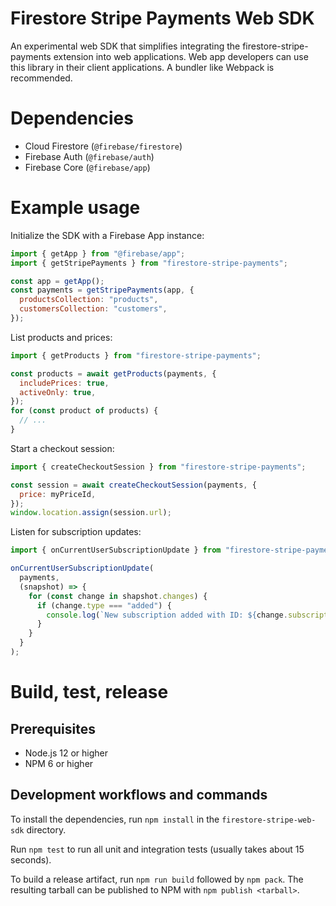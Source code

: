 # Firestore Stripe Payments Web SDK

An experimental web SDK that simplifies integrating the firestore-stripe-payments
extension into web applications. Web app developers can use this library in their
client applications. A bundler like Webpack is recommended.

# Dependencies

* Cloud Firestore (`@firebase/firestore`)
* Firebase Auth (`@firebase/auth`)
* Firebase Core (`@firebase/app`)

# Example usage

Initialize the SDK with a Firebase App instance:

```js
import { getApp } from "@firebase/app";
import { getStripePayments } from "firestore-stripe-payments";

const app = getApp();
const payments = getStripePayments(app, {
  productsCollection: "products",
  customersCollection: "customers",
});
```

List products and prices:

```js
import { getProducts } from "firestore-stripe-payments";

const products = await getProducts(payments, {
  includePrices: true,
  activeOnly: true,
});
for (const product of products) {
  // ...
}
```

Start a checkout session:

```js
import { createCheckoutSession } from "firestore-stripe-payments";

const session = await createCheckoutSession(payments, {
  price: myPriceId,
});
window.location.assign(session.url);
```

Listen for subscription updates:

```js
import { onCurrentUserSubscriptionUpdate } from "firestore-stripe-payments";

onCurrentUserSubscriptionUpdate(
  payments,
  (snapshot) => {
    for (const change in shapshot.changes) {
      if (change.type === "added") {
        console.log(`New subscription added with ID: ${change.subscription.id}`);
      }
    }
  }
);
```

# Build, test, release

## Prerequisites

* Node.js 12 or higher
* NPM 6 or higher

## Development workflows and commands

To install the dependencies, run `npm install` in the `firestore-stripe-web-sdk` directory.

Run `npm test` to run all unit and integration tests (usually takes about 15 seconds).

To build a release artifact, run `npm run build` followed by `npm pack`. The resulting tarball
can be published to NPM with `npm publish <tarball>`.
